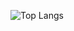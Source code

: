![Top Langs](https://github-readme-stats.vercel.app/api/top-langs/?username=fassir&layout=compact&theme=radical)

